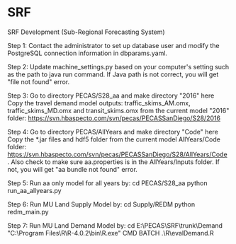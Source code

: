 # SRF
SRF Development (Sub-Regional Forecasting System)

Step 1: Contact the administrator to set up database user and modify the PostgreSQL connection information in dbparams.yaml. 

Step 2: Update machine_settings.py based on your computer's setting such as the path to java run command. If Java path is not correct, you will get "file not found" error.

Step 3: Go to directory PECAS/S28_aa and make directory "2016" here
        Copy the travel demand model outputs: traffic_skims_AM.omx, traffic_skims_MD.omx and transit_skims.omx from
        the current model "2016" folder: https://svn.hbaspecto.com/svn/pecas/PECASSanDiego/S28/2016

Step 4: Go to directory PECAS/AllYears and make directory "Code" here
        Copy the *.jar files and hdf5 folder from the current model AllYears/Code folder: 
        https://svn.hbaspecto.com/svn/pecas/PECASSanDiego/S28/AllYears/Code .
        Also check to make sure aa.properties is in the AllYears/Inputs folder. If not, you will get "aa bundle not found" error.

Step 5: Run aa only model for all years by: 
        cd PECAS/S28_aa
        python run_aa_allyears.py 

Step 6: Run MU Land Supply Model by:
        cd Supply/REDM
        python redm_main.py
        
        
Step 7: Run MU Land Demand Model by:
        cd E:\PECAS\SRF\trunk\Demand
        "C:\Program Files\R\R-4.0.2\bin\R.exe" CMD BATCH .\R\evalDemand.R
        





